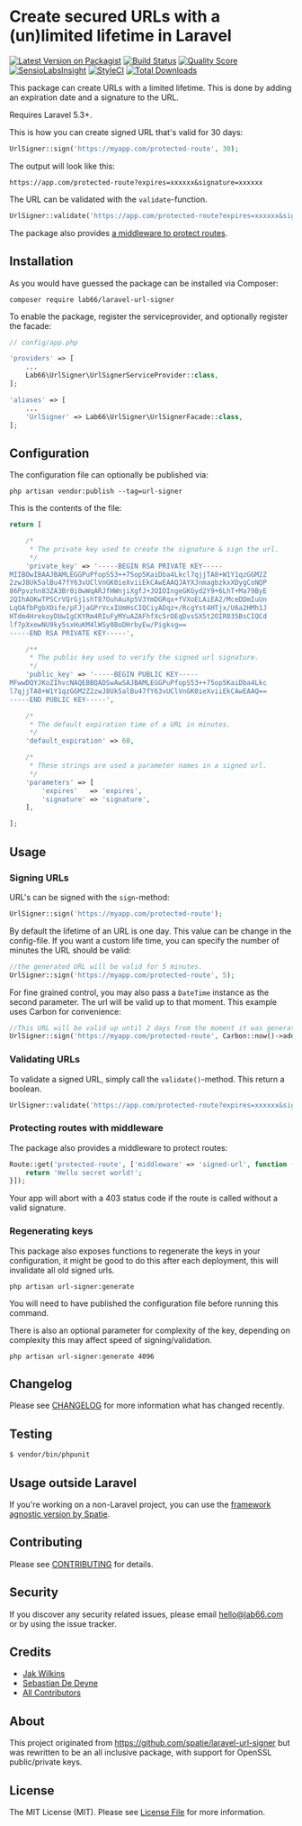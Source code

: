# Create secured URLs with a (un)limited lifetime in Laravel

[![Latest Version on Packagist](https://img.shields.io/packagist/v/lab66/laravel-url-signer.svg?style=flat-square)](https://packagist.org/packages/lab66/laravel-url-signer)
[![Build Status](https://img.shields.io/travis/lab66/laravel-url-signer.svg?style=flat-square)](https://travis-ci.org/lab66/laravel-url-signer)
[![Quality Score](https://img.shields.io/scrutinizer/g/lab66/laravel-url-signer.svg?style=flat-square)](https://scrutinizer-ci.com/g/lab66/laravel-url-signer)
[![SensioLabsInsight](https://insight.sensiolabs.com/projects/24f14ee1-92d5-4dfc-a91f-f789fd61f14b/mini.png)](https://insight.sensiolabs.com/projects/24f14ee1-92d5-4dfc-a91f-f789fd61f14b)
[![StyleCI](https://styleci.io/repos/40713346/shield?branch=master)](https://styleci.io/repos/40713346)
[![Total Downloads](https://img.shields.io/packagist/dt/lab66/laravel-url-signer.svg?style=flat-square)](https://packagist.org/packages/lab66/laravel-url-signer)

This package can create URLs with a limited lifetime. This is done by adding an expiration date and a signature to the URL.

Requires Laravel 5.3+.

This is how you can create signed URL that's valid for 30 days:

```php
UrlSigner::sign('https://myapp.com/protected-route', 30);
```

The output will look like this:

```
https://app.com/protected-route?expires=xxxxxx&signature=xxxxxx
```

The URL can be validated with the `validate`-function.

```php
UrlSigner::validate('https://app.com/protected-route?expires=xxxxxx&signature=xxxxxx');
```

The package also provides [a middleware to protect routes](https://github.com/lab66/laravel-url-signer#protecting-routes-with-middleware).

## Installation

As you would have guessed the package can be installed via Composer:

```
composer require lab66/laravel-url-signer
```

To enable the package, register the serviceprovider, and optionally register the facade:

```php
// config/app.php

'providers' => [
    ...
    Lab66\UrlSigner\UrlSignerServiceProvider::class,
];

'aliases' => [
    ...
    'UrlSigner' => Lab66\UrlSigner\UrlSignerFacade::class,
];
```

## Configuration

The configuration file can optionally be published via:

```
php artisan vendor:publish --tag=url-signer
```

This is the contents of the file:

```php
return [

    /*
     * The private key used to create the signature & sign the url.
     */
    'private_key' => '-----BEGIN RSA PRIVATE KEY-----
MIIBOwIBAAJBAMLEGGPuPfopS53++75op5KaiDba4Lkcl7qjjTA8+W1Y1qzGGM2Z
2zwJ8Uk5alBu47fY63vUClVnGK0ieXviiEkCAwEAAQJAYXJnmagbzkxXDygCoNQP
86Ppvzhn83ZA3Br0i0wWqARJfHWnjiXgfJ+JOIOIngeGKGyd2Y9+6LhT+Ma79ByE
2QIhAOKwTPSCrVQrGj1shT87OuhAuXp5V3YmDGRqx+fVXoELAiEA2/MceDDmIuUn
LqOAfbPgbXOife/pFJjaGPrVcxIUmHsCIQCiyADqz+/RcgYst4HTjx/U6a2HMh1J
HTdm4HrekoyDUwIgCKYRm4RIuFyMYuAZAFhfXc5rOEqDvsSX5t2OIR035BsCIQCd
lf7pXxewNU9ky5sxHuKM4lWSy0BoDHrbyEw/Pigksg==
-----END RSA PRIVATE KEY-----',

    /**
     * The public key used to verify the signed url signature.
     */
    'public_key' => '-----BEGIN PUBLIC KEY-----
MFwwDQYJKoZIhvcNAQEBBQADSwAwSAJBAMLEGGPuPfopS53++75op5KaiDba4Lkc
l7qjjTA8+W1Y1qzGGM2Z2zwJ8Uk5alBu47fY63vUClVnGK0ieXviiEkCAwEAAQ==
-----END PUBLIC KEY-----',

    /*
     * The default expiration time of a URL in minutes.
     */
    'default_expiration' => 60,

    /*
     * These strings are used a parameter names in a signed url.
     */
    'parameters' => [
        'expires'   => 'expires',
        'signature' => 'signature',
    ],

];
```
## Usage

### Signing URLs
URL's can be signed with the `sign`-method:
```php
UrlSigner::sign('https://myapp.com/protected-route');
```
By default the lifetime of an URL is one day. This value can be change in the config-file.
If you want a custom life time, you can specify the number of minutes the URL should be valid:

```php
//the generated URL will be valid for 5 minutes.
UrlSigner::sign('https://myapp.com/protected-route', 5);
```

For fine grained control, you may also pass a `DateTime` instance as the second parameter. The url
will be valid up to that moment. This example uses Carbon for convenience:
```php
//This URL will be valid up until 2 days from the moment it was generated.
UrlSigner::sign('https://myapp.com/protected-route', Carbon::now()->addDays(2) );
```

### Validating URLs
To validate a signed URL, simply call the `validate()`-method. This return a boolean.
```php
UrlSigner::validate('https://app.com/protected-route?expires=xxxxxx&signature=xxxxxx');
```

### Protecting routes with middleware
The package also provides a middleware to protect routes:

```php
Route::get('protected-route', ['middleware' => 'signed-url', function () {
    return 'Hello secret world!';
}]);
```
Your app will abort with a 403 status code if the route is called without a valid signature.

### Regenerating keys

This package also exposes functions to regenerate the keys in your configuration, it might be good to do this after each deployment, this will invalidate all old signed urls.

```
php artisan url-signer:generate
```

You will need to have published the configuration file before running this command.

There is also an optional parameter for complexity of the key, depending on complexity this may affect speed of signing/validation.

```
php artisan url-signer:generate 4096
```

## Changelog

Please see [CHANGELOG](CHANGELOG.md) for more information what has changed recently.

## Testing

``` bash
$ vendor/bin/phpunit
```

## Usage outside Laravel

If you're working on a non-Laravel project, you can use the [framework agnostic version by Spatie](https://github.com/spatie/url-signer).

## Contributing

Please see [CONTRIBUTING](CONTRIBUTING.md) for details.

## Security

If you discover any security related issues, please email hello@lab66.com or by using the issue tracker.

## Credits

- [Jak Wilkins](https://github.com/lab66)
- [Sebastian De Deyne](https://github.com/sebastiandedeyne)
- [All Contributors](../../contributors)

## About

This project originated from https://github.com/spatie/laravel-url-signer but was rewritten to be an all inclusive package, with support for OpenSSL public/private keys.

## License

The MIT License (MIT). Please see [License File](LICENSE.md) for more information.
